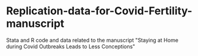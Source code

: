 # Replication-data-for-Covid-Fertility-manuscript
Stata and R code and data related to the manuscript "Staying at Home during Covid Outbreaks Leads to Less Conceptions"

